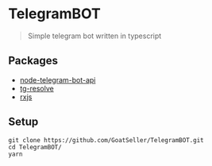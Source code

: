 # TelegramBOT
> Simple telegram bot written in typescript
## Packages
* [node-telegram-bot-api](https://www.npmjs.com/package/node-telegram-bot-api)
* [tg-resolve](https://www.npmjs.com/package/tg-resolve)
* [rxjs](https://www.npmjs.com/package/rxjs)
## Setup
```
git clone https://github.com/GoatSeller/TelegramBOT.git
cd TelegramBOT/
yarn
```
